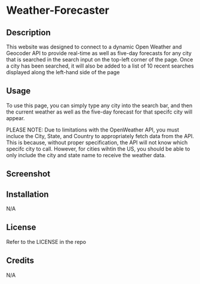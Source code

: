 # Weather-Forecaster

## Description
This website was designed to connect to a dynamic Open Weather and Geocoder API to provide real-time as well as five-day forecasts for any city that is searched in the search input on the top-left corner of the page. Once a city has been searched, it will also be added to a list of 10 recent searches displayed along the left-hand side of the page 

## Usage
To use this page, you can simply type any city into the search bar, and then the current weather as well as the five-day forecast for that specifc city will appear.

PLEASE NOTE: Due to limitations with the OpenWeather API, you must incluce the City, State, and Country to appropriately fetch data from the API. This is because, without proper specification, the API will not know which specifc city to call. However, for cities wihtin the US, you should be able to only include the city and state name to receive the weather data.

## Screenshot


## Installation
N/A

## License
Refer to the LICENSE in the repo

## Credits
N/A